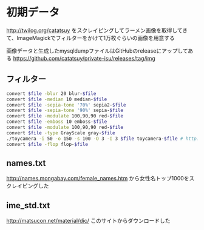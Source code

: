 # 初期データ

http://twilog.org/catatsuy をスクレイピングしてラーメン画像を取得してきて、ImageMagickでフィルターをかけて1万枚ぐらいの画像を用意する

画像データと生成したmysqldumpファイルはGitHubのreleaseにアップしてある https://github.com/catatsuy/private-isu/releases/tag/img

## フィルター

```bash
convert $file -blur 20 blur-$file
convert $file -median 10 median-$file
convert $file -sepia-tone '70%' sepia2-$file
convert $file -sepia-tone '90%' sepia-$file
convert $file -modulate 100,90,90 red-$file
convert $file -emboss 10 emboss-$file
convert $file -modulate 100,90,90 red-$file
convert $file -type GrayScale gray-$file
./toycamera -i 50 -o 150 -s 100 -O 3 -I 3 $file toycamera-$file # http://fmwconcepts.com/imagemagick/toycamera/index.php
convert $file -flop flop-$file
```

## names.txt

http://names.mongabay.com/female_names.htm から女性名トップ1000をスクレイピングした

## ime_std.txt

http://matsucon.net/material/dic/ このサイトからダウンロードした
